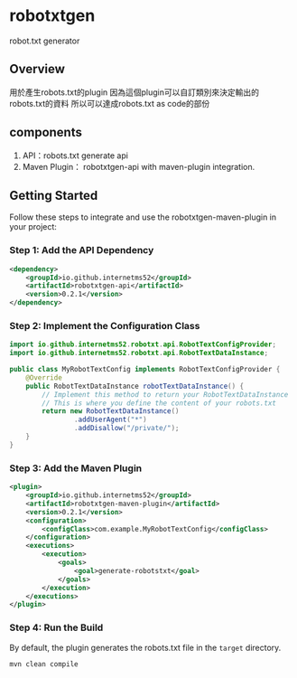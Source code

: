 # robotxtgen

robot.txt generator

## Overview
用於產生robots.txt的plugin
因為這個plugin可以自訂類別來決定輸出的robots.txt的資料
所以可以達成robots.txt as code的部份

## components
1. API：robots.txt generate api
2. Maven Plugin： robotxtgen-api with maven-plugin integration.

## Getting Started
Follow these steps to integrate and use the robotxtgen-maven-plugin in your project:
### Step 1: Add the API Dependency
```xml
<dependency>
    <groupId>io.github.internetms52</groupId>
    <artifactId>robotxtgen-api</artifactId>
    <version>0.2.1</version>
</dependency> 
```
### Step 2: Implement the Configuration Class
```java 
import io.github.internetms52.robotxt.api.RobotTextConfigProvider;
import io.github.internetms52.robotxt.api.RobotTextDataInstance;

public class MyRobotTextConfig implements RobotTextConfigProvider {
    @Override
    public RobotTextDataInstance robotTextDataInstance() {
        // Implement this method to return your RobotTextDataInstance
        // This is where you define the content of your robots.txt
        return new RobotTextDataInstance()
                .addUserAgent("*")
                .addDisallow("/private/");
    }
}
```
### Step 3: Add the Maven Plugin
```xml
<plugin>
    <groupId>io.github.internetms52</groupId>
    <artifactId>robotxtgen-maven-plugin</artifactId>
    <version>0.2.1</version>
    <configuration>
        <configClass>com.example.MyRobotTextConfig</configClass>
    </configuration>
    <executions>
        <execution>
            <goals>
                <goal>generate-robotstxt</goal>
            </goals>
        </execution>
    </executions>
</plugin>
```
### Step 4: Run the Build
By default, the plugin generates the robots.txt file in the `target` directory.
```
mvn clean compile 
```



